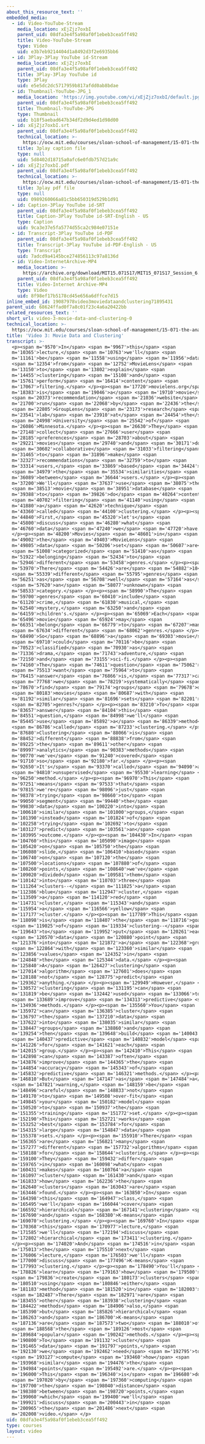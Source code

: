 ```yaml
---
about_this_resource_text: ''
embedded_media:
  - id: Video-YouTube-Stream
    media_location: xEjZjz7oxbI
    parent_uid: 08dfa3e4f5a98af0f1ebeb3cea5ff492
    title: Video-YouTube-Stream
    type: Video
    uid: e3b7eb9214404d1a8492d3f2e6935bb6
  - id: 3Play-3Play YouTube id-Stream
    media_location: xEjZjz7oxbI
    parent_uid: 08dfa3e4f5a98af0f1ebeb3cea5ff492
    title: 3Play-3Play YouTube id
    type: 3Play
    uid: e5e5dc2dc5717959b817afdd0ab8bdae
  - id: Thumbnail-YouTube-JPG_1
    media_location: 'https://img.youtube.com/vi/xEjZjz7oxbI/default.jpg'
    parent_uid: 08dfa3e4f5a98af0f1ebeb3cea5ff492
    title: Thumbnail-YouTube-JPG
    type: Thumbnail
    uid: b18f5aebad647b34df2d9d4ed1d98d00
  - id: xEjZjz7oxbI.srt
    parent_uid: 08dfa3e4f5a98af0f1ebeb3cea5ff492
    technical_location: >-
      https://ocw.mit.edu/courses/sloan-school-of-management/15-071-the-analytics-edge-spring-2017/clustering/recommendations-worth-a-million-an-introduction-to-clustering/video-3-movie-data-and-clustering/video-3-movie-data-and-clustering-0/xEjZjz7oxbI.srt
    title: 3play caption file
    type: null
    uid: 5d8402d18715a0afc6e0fdb757d21a9c
  - id: xEjZjz7oxbI.pdf
    parent_uid: 08dfa3e4f5a98af0f1ebeb3cea5ff492
    technical_location: >-
      https://ocw.mit.edu/courses/sloan-school-of-management/15-071-the-analytics-edge-spring-2017/clustering/recommendations-worth-a-million-an-introduction-to-clustering/video-3-movie-data-and-clustering/video-3-movie-data-and-clustering-0/xEjZjz7oxbI.pdf
    title: 3play pdf file
    type: null
    uid: 0989260066a81c5bb650319d529b1d91
  - id: Caption-3Play YouTube id-SRT
    parent_uid: 08dfa3e4f5a98af0f1ebeb3cea5ff492
    title: Caption-3Play YouTube id-SRT-English - US
    type: Caption
    uid: 9ca3e37e5fa5774d55ca2c984e07151e
  - id: Transcript-3Play YouTube id-PDF
    parent_uid: 08dfa3e4f5a98af0f1ebeb3cea5ff492
    title: Transcript-3Play YouTube id-PDF-English - US
    type: Transcript
    uid: 7adcd9a4145bce274856113c97a8136d
  - id: Video-InternetArchive-MP4
    media_location: >-
      https://archive.org/download/MIT15.071S17/MIT15_071S17_Session_6.2.05_300k.mp4
    parent_uid: 08dfa3e4f5a98af0f1ebeb3cea5ff492
    title: Video-Internet Archive-MP4
    type: Video
    uid: 8f98ef17b5178cd45e656a6dffce7d15
inline_embed_id: 19087978video3moviedataandclustering71895431
parent_uid: 68624ffad0f7a8c01f23c4a6a20422bb
related_resources_text: ''
short_url: video-3-movie-data-and-clustering-0
technical_location: >-
  https://ocw.mit.edu/courses/sloan-school-of-management/15-071-the-analytics-edge-spring-2017/clustering/recommendations-worth-a-million-an-introduction-to-clustering/video-3-movie-data-and-clustering/video-3-movie-data-and-clustering-0
title: 'Video 3: Movie Data and Clustering'
transcript: >-
  <p><span m='9570'>In</span> <span m='9967'>this</span> <span
  m='10365'>lecture,</span> <span m='10763'>we'll</span> <span
  m='11161'>be</span> <span m='11558'>using</span> <span m='11956'>data</span>
  <span m='12354'>from</span> <span m='12752'>MovieLens</span> <span
  m='13150'>to</span> <span m='13802'>explain</span> <span
  m='14455'>clustering</span> <span m='15108'>and</span> <span
  m='15761'>perform</span> <span m='16414'>content</span> <span
  m='17067'>filtering.</span> </p><p><span m='17720'>movielens.org</span> <span
  m='18383'>is</span> <span m='19046'>a</span> <span m='19710'>movie</span>
  <span m='20373'>recommendation</span> <span m='21036'>website</span> <span
  m='21700'>run</span> <span m='22068'>by</span> <span m='22436'>the</span>
  <span m='22805'>GroupLens</span> <span m='23173'>research</span> <span
  m='23541'>lab</span> <span m='23910'>at</span> <span m='24454'>the</span>
  <span m='24998'>University</span> <span m='25542'>of</span> <span
  m='26086'>Minnesota.</span> </p><p><span m='26630'>They</span> <span
  m='27148'>collect</span> <span m='27666'>user</span> <span
  m='28185'>preferences</span> <span m='28703'>about</span> <span
  m='29221'>movies</span> <span m='29740'>and</span> <span m='30171'>do</span>
  <span m='30602'>collaborative</span> <span m='31033'>filtering</span> <span
  m='31465'>to</span> <span m='31896'>make</span> <span
  m='32327'>recommendations</span> <span m='32759'>to</span> <span
  m='33314'>users,</span> <span m='33869'>based</span> <span m='34424'>on</span>
  <span m='34979'>the</span> <span m='35534'>similarities</span> <span
  m='36089'>between</span> <span m='36644'>users.</span> </p><p><span
  m='37200'>We'll</span> <span m='37637'>use</span> <span m='38075'>their</span>
  <span m='38513'>movie</span> <span m='38951'>database</span> <span
  m='39388'>to</span> <span m='39826'>do</span> <span m='40264'>content</span>
  <span m='40702'>filtering</span> <span m='41140'>using</span> <span
  m='41880'>a</span> <span m='42620'>technique</span> <span
  m='43360'>called</span> <span m='44100'>clustering.</span> </p><p><span
  m='44840'>First,</span> <span m='45320'>let's</span> <span
  m='45800'>discuss</span> <span m='46280'>what</span> <span
  m='46760'>data</span> <span m='47240'>we</span> <span m='47720'>have.</span>
  </p><p><span m='48200'>Movies</span> <span m='48601'>in</span> <span
  m='49002'>the</span> <span m='49403'>MovieLens</span> <span
  m='49805'>data</span> <span m='50206'>set</span> <span m='50607'>are</span>
  <span m='51008'>categorized</span> <span m='51410'>as</span> <span
  m='51922'>belonging</span> <span m='52434'>to</span> <span
  m='52946'>different</span> <span m='53458'>genres.</span> </p><p><span
  m='53970'>There</span> <span m='54426'>are</span> <span m='54882'>18</span>
  <span m='55339'>different</span> <span m='55795'>genres</span> <span
  m='56251'>as</span> <span m='56708'>well</span> <span m='57164'>as</span>
  <span m='57620'>an</span> <span m='58077'>unknown</span> <span
  m='58533'>category.</span> </p><p><span m='58990'>The</span> <span
  m='59700'>genres</span> <span m='60410'>include</span> <span
  m='61120'>crime,</span> <span m='61830'>musical,</span> <span
  m='62540'>mystery,</span> <span m='63250'>and</span> <span
  m='64159'>children's.</span> </p><p><span m='65069'>Each</span> <span
  m='65496'>movie</span> <span m='65924'>may</span> <span
  m='66351'>belong</span> <span m='66779'>to</span> <span m='67207'>many</span>
  <span m='67634'>different</span> <span m='68062'>genres.</span> </p><p><span
  m='68490'>So</span> <span m='68896'>a</span> <span m='69303'>movie</span>
  <span m='69710'>could</span> <span m='70116'>be</span> <span
  m='70523'>classified</span> <span m='70930'>as</span> <span
  m='71336'>drama,</span> <span m='71743'>adventure,</span> <span
  m='72150'>and</span> <span m='73155'>sci-fi.</span> </p><p><span
  m='74160'>The</span> <span m='74611'>question</span> <span m='75062'>we</span>
  <span m='75513'>want</span> <span m='75964'>to</span> <span
  m='76415'>answer</span> <span m='76866'>is,</span> <span m='77317'>can</span>
  <span m='77768'>we</span> <span m='78219'>systematically</span> <span
  m='78670'>find</span> <span m='79174'>groups</span> <span m='79678'>of</span>
  <span m='80183'>movies</span> <span m='80687'>with</span> <span
  m='81192'>similar</span> <span m='81696'>sets</span> <span m='82201'>of</span>
  <span m='82705'>genres?</span> </p><p><span m='83210'>To</span> <span
  m='83657'>answer</span> <span m='84104'>this</span> <span
  m='84551'>question,</span> <span m='84998'>we'll</span> <span
  m='85445'>use</span> <span m='85892'>a</span> <span m='86339'>method</span>
  <span m='86786'>called</span> <span m='87233'>clustering.</span> </p><p><span
  m='87680'>Clustering</span> <span m='88066'>is</span> <span
  m='88452'>different</span> <span m='88838'>from</span> <span
  m='89225'>the</span> <span m='89611'>other</span> <span
  m='89997'>analytics</span> <span m='90383'>methods</span> <span
  m='90770'>we've</span> <span m='91240'>covered</span> <span
  m='91710'>so</span> <span m='92180'>far.</span> </p><p><span
  m='92650'>It's</span> <span m='93370'>called</span> <span m='94090'>an</span>
  <span m='94810'>unsupervised</span> <span m='95530'>learning</span> <span
  m='96250'>method.</span> </p><p><span m='96970'>This</span> <span
  m='97251'>means</span> <span m='97533'>that</span> <span
  m='97815'>we're</span> <span m='98096'>just</span> <span
  m='98378'>trying</span> <span m='98660'>to</span> <span
  m='99050'>segment</span> <span m='99440'>the</span> <span
  m='99830'>data</span> <span m='100220'>into</span> <span
  m='100610'>similar</span> <span m='101000'>groups,</span> <span
  m='101390'>instead</span> <span m='101824'>of</span> <span
  m='102258'>trying</span> <span m='102692'>to</span> <span
  m='103127'>predict</span> <span m='103561'>an</span> <span
  m='103995'>outcome.</span> </p><p><span m='104430'>In</span> <span
  m='104760'>this</span> <span m='105090'>image</span> <span
  m='105420'>on</span> <span m='105750'>the</span> <span
  m='106080'>slide,</span> <span m='106410'>based</span> <span
  m='106740'>on</span> <span m='107120'>the</span> <span
  m='107500'>locations</span> <span m='107880'>of</span> <span
  m='108260'>points,</span> <span m='108640'>we've</span> <span
  m='109020'>divided</span> <span m='109581'>them</span> <span
  m='110142'>into</span> <span m='110703'>three</span> <span
  m='111264'>clusters--</span> <span m='111825'>a</span> <span
  m='112386'>blue</span> <span m='112947'>cluster,</span> <span
  m='113509'>a</span> <span m='114120'>red</span> <span
  m='114731'>cluster,</span> <span m='115343'>and</span> <span
  m='115954'>a</span> <span m='116566'>yellow</span> <span
  m='117177'>cluster.</span> </p><p><span m='117789'>This</span> <span
  m='118098'>is</span> <span m='118407'>the</span> <span m='118716'>goal</span>
  <span m='119025'>of</span> <span m='119334'>clustering--</span> <span
  m='119643'>to</span> <span m='119952'>put</span> <span m='120261'>each</span>
  <span m='120570'>data</span> <span m='120880'>point</span> <span
  m='121376'>into</span> <span m='121872'>a</span> <span m='122368'>group</span>
  <span m='122864'>with</span> <span m='123360'>similar</span> <span
  m='123856'>values</span> <span m='124352'>in</span> <span
  m='124848'>the</span> <span m='125344'>data.</span> </p><p><span
  m='125840'>A</span> <span m='126427'>clustering</span> <span
  m='127014'>algorithm</span> <span m='127601'>does</span> <span
  m='128188'>not</span> <span m='128775'>predict</span> <span
  m='129362'>anything.</span> </p><p><span m='129949'>However,</span> <span
  m='130572'>clustering</span> <span m='131195'>can</span> <span
  m='131819'>be</span> <span m='132442'>used</span> <span m='133066'>to</span>
  <span m='133689'>improve</span> <span m='134313'>predictive</span> <span
  m='134936'>methods.</span> </p><p><span m='135560'>You</span> <span
  m='135972'>can</span> <span m='136385'>cluster</span> <span
  m='136797'>the</span> <span m='137210'>data</span> <span
  m='137622'>into</span> <span m='138035'>similar</span> <span
  m='138447'>groups</span> <span m='138860'>and</span> <span
  m='139254'>then</span> <span m='139648'>build</span> <span m='140043'>a</span>
  <span m='140437'>predictive</span> <span m='140832'>model</span> <span
  m='141226'>for</span> <span m='141621'>each</span> <span
  m='142015'>group.</span> </p><p><span m='142410'>This</span> <span
  m='142898'>can</span> <span m='143387'>often</span> <span
  m='143876'>improve</span> <span m='144365'>the</span> <span
  m='144854'>accuracy</span> <span m='145343'>of</span> <span
  m='145832'>predictive</span> <span m='146321'>methods.</span> </p><p><span
  m='146810'>But</span> <span m='147147'>as</span> <span m='147484'>a</span>
  <span m='147821'>warning,</span> <span m='148159'>be</span> <span
  m='148496'>careful</span> <span m='148833'>not</span> <span
  m='149170'>to</span> <span m='149508'>over-fit</span> <span
  m='149845'>your</span> <span m='150182'>model</span> <span
  m='150520'>to</span> <span m='150937'>the</span> <span
  m='151355'>training</span> <span m='151772'>set.</span> </p><p><span
  m='152190'>This</span> <span m='152721'>works</span> <span
  m='153252'>best</span> <span m='153784'>for</span> <span
  m='154315'>large</span> <span m='154847'>data</span> <span
  m='155378'>sets.</span> </p><p><span m='155910'>There</span> <span
  m='156365'>are</span> <span m='156821'>many</span> <span
  m='157277'>different</span> <span m='157732'>algorithms</span> <span
  m='158188'>for</span> <span m='158644'>clustering.</span> </p><p><span
  m='159100'>They</span> <span m='159432'>differ</span> <span
  m='159765'>in</span> <span m='160098'>what</span> <span
  m='160431'>makes</span> <span m='160764'>a</span> <span
  m='161097'>cluster</span> <span m='161430'>and</span> <span
  m='161833'>how</span> <span m='162236'>the</span> <span
  m='162640'>clusters</span> <span m='163043'>are</span> <span
  m='163446'>found.</span> </p><p><span m='163850'>In</span> <span
  m='164398'>this</span> <span m='164947'>class,</span> <span
  m='165495'>we'll</span> <span m='166044'>cover</span> <span
  m='166592'>hierarchical</span> <span m='167141'>clustering</span> <span
  m='167690'>and</span> <span m='168380'>K-means</span> <span
  m='169070'>clustering.</span> </p><p><span m='169760'>In</span> <span
  m='170368'>this</span> <span m='170977'>lecture,</span> <span
  m='171585'>we'll</span> <span m='172194'>discuss</span> <span
  m='172802'>hierarchical</span> <span m='173411'>clustering.</span>
  </p><p><span m='174020'>And</span> <span m='174516'>in</span> <span
  m='175013'>the</span> <span m='175510'>next</span> <span
  m='176006'>lecture,</span> <span m='176503'>we'll</span> <span
  m='177000'>discuss</span> <span m='177496'>K-means</span> <span
  m='177993'>clustering.</span> </p><p><span m='178490'>You'll</span> <span
  m='178826'>learn</span> <span m='179163'>how</span> <span m='179500'>to</span>
  <span m='179836'>create</span> <span m='180173'>clusters</span> <span
  m='180510'>using</span> <span m='180846'>either</span> <span
  m='181183'>method</span> <span m='181520'>in</span> <span m='182003'>R.</span>
  <span m='182487'>There</span> <span m='182971'>are</span> <span
  m='183455'>other</span> <span m='183938'>clustering</span> <span
  m='184422'>methods</span> <span m='184906'>also,</span> <span
  m='185390'>but</span> <span m='185826'>hierarchical</span> <span
  m='186263'>and</span> <span m='186700'>K-means</span> <span
  m='187136'>are</span> <span m='187573'>two</span> <span m='188010'>of</span>
  <span m='188568'>the</span> <span m='189126'>most</span> <span
  m='189684'>popular</span> <span m='190242'>methods.</span> </p><p><span
  m='190800'>To</span> <span m='191132'>cluster</span> <span
  m='191465'>data</span> <span m='191797'>points,</span> <span
  m='192130'>we</span> <span m='192462'>need</span> <span m='192795'>to</span>
  <span m='193127'>compute</span> <span m='193460'>how</span> <span
  m='193968'>similar</span> <span m='194476'>the</span> <span
  m='194984'>points</span> <span m='195492'>are.</span> </p><p><span
  m='196000'>This</span> <span m='196340'>is</span> <span m='196680'>done</span>
  <span m='197020'>by</span> <span m='197360'>computing</span> <span
  m='197700'>the</span> <span m='198040'>distance</span> <span
  m='198380'>between</span> <span m='198720'>points,</span> <span
  m='199060'>which</span> <span m='199400'>we'll</span> <span
  m='199921'>discuss</span> <span m='200443'>in</span> <span
  m='200965'>the</span> <span m='201486'>next</span> <span
  m='202008'>video.</span> </p>
uid: 08dfa3e4f5a98af0f1ebeb3cea5ff492
type: courses
layout: video
---
```

